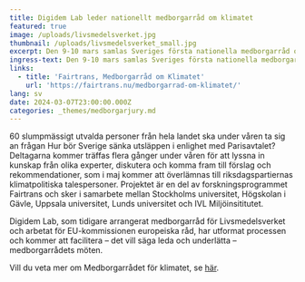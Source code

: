 ```yaml
---
title: Digidem Lab leder nationellt medborgarråd om klimatet
featured: true
image: /uploads/livsmedelsverket.jpg
thumbnail: /uploads/livsmedelsverket_small.jpg
excerpt: Den 9-10 mars samlas Sveriges första nationella medborgarråd om klimatet.
ingress-text: Den 9-10 mars samlas Sveriges första nationella medborgarråd om klimatet.
links:
  - title: 'Fairtrans, Medborgarråd om Klimatet'
    url: 'https://fairtrans.nu/medborgarrad-om-klimatet/'
lang: sv
date: 2024-03-07T23:00:00.000Z
categories: _themes/medborgarjury.md
---
```


60 slumpmässigt utvalda personer från hela landet ska under våren ta sig an frågan Hur bör Sverige sänka utsläppen i enlighet med Parisavtalet? Deltagarna kommer träffas flera gånger under våren för att lyssna in kunskap från olika experter, diskutera och komma fram till förslag och  rekommendationer, som i maj kommer att överlämnas till riksdagspartiernas klimatpolitiska talespersoner. Projektet är en del av forskningsprogrammet Fairtrans och sker i samarbete mellan Stockholms  universitet, Högskolan i Gävle, Uppsala universitet, Lunds universitet och IVL Miljöinsititutet.

Digidem Lab, som tidigare arrangerat medborgarråd för Livsmedelsverket och arbetat för EU-kommissionen europeiska råd, har utformat processen och kommer att facilitera – det vill säga leda och underlätta – medborgarrådets möten.

Vill du veta mer om Medborgarrådet för klimatet, se [här](https://fairtrans.nu/medborgarrad-om-klimatet/).
